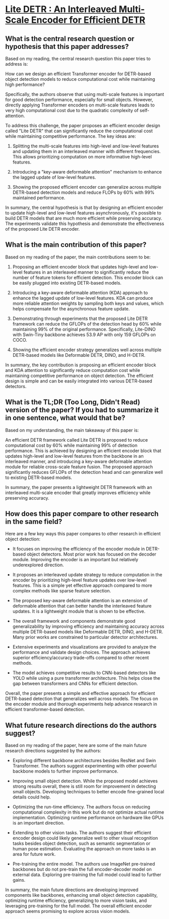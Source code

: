 # [Lite DETR : An Interleaved Multi-Scale Encoder for Efficient DETR](https://arxiv.org/abs/2303.07335)

## What is the central research question or hypothesis that this paper addresses?

 Based on my reading, the central research question this paper tries to address is: 

How can we design an efficient Transformer encoder for DETR-based object detection models to reduce computational cost while maintaining high performance?

Specifically, the authors observe that using multi-scale features is important for good detection performance, especially for small objects. However, directly applying Transformer encoders on multi-scale features leads to very high computational cost due to the quadratic complexity of self-attention. 

To address this challenge, the paper proposes an efficient encoder design called "Lite DETR" that can significantly reduce the computational cost while maintaining competitive performance. The key ideas are:

1) Splitting the multi-scale features into high-level and low-level features and updating them in an interleaved manner with different frequencies. This allows prioritizing computation on more informative high-level features.

2) Introducing a "key-aware deformable attention" mechanism to enhance the lagged update of low-level features.

3) Showing the proposed efficient encoder can generalize across multiple DETR-based detection models and reduce FLOPs by 60% with 99% maintained performance.

In summary, the central hypothesis is that by designing an efficient encoder to update high-level and low-level features asynchronously, it's possible to build DETR models that are much more efficient while preserving accuracy. The experiments validate this hypothesis and demonstrate the effectiveness of the proposed Lite DETR encoder.


## What is the main contribution of this paper?

 Based on my reading of the paper, the main contributions seem to be:

1. Proposing an efficient encoder block that updates high-level and low-level features in an interleaved manner to significantly reduce the number of feature tokens for efficient detection. This encoder block can be easily plugged into existing DETR-based models.

2. Introducing a key-aware deformable attention (KDA) approach to enhance the lagged update of low-level features. KDA can produce more reliable attention weights by sampling both keys and values, which helps compensate for the asynchronous feature update. 

3. Demonstrating through experiments that the proposed Lite DETR framework can reduce the GFLOPs of the detection head by 60% while maintaining 99% of the original performance. Specifically, Lite-DINO with Swin-Tiny backbone achieves 53.9 AP with only 159 GFLOPs on COCO.

4. Showing the efficient encoder strategy generalizes well across multiple DETR-based models like Deformable DETR, DINO, and H-DETR.

In summary, the key contribution is proposing an efficient encoder block and KDA attention to significantly reduce computation cost while maintaining competitive performance on object detection. The efficient design is simple and can be easily integrated into various DETR-based detectors.


## What is the TL;DR (Too Long, Didn't Read) version of the paper? If you had to summarize it in one sentence, what would that be?

 Based on my understanding, the main takeaway of this paper is:

An efficient DETR framework called Lite DETR is proposed to reduce computational cost by 60% while maintaining 99% of detection performance. This is achieved by designing an efficient encoder block that updates high-level and low-level features from the backbone in an interleaved manner, and introducing a key-aware deformable attention module for reliable cross-scale feature fusion. The proposed approach significantly reduces GFLOPs of the detection head and can generalize well to existing DETR-based models.

In summary, the paper presents a lightweight DETR framework with an interleaved multi-scale encoder that greatly improves efficiency while preserving accuracy.


## How does this paper compare to other research in the same field?

 Here are a few key ways this paper compares to other research in efficient object detection:

- It focuses on improving the efficiency of the encoder module in DETR-based object detectors. Most prior work has focused on the decoder module. Improving the encoder is an important but relatively underexplored direction.

- It proposes an interleaved update strategy to reduce computation in the encoder by prioritizing high-level feature updates over low-level features. This is a simple yet effective approach compared to more complex methods like sparse feature selection. 

- The proposed key-aware deformable attention is an extension of deformable attention that can better handle the interleaved feature updates. It is a lightweight module that is shown to be effective.

- The overall framework and components demonstrate good generalizability by improving efficiency and maintaining accuracy across multiple DETR-based models like Deformable DETR, DINO, and H-DETR. Many prior works are constrained to particular detector architectures.

- Extensive experiments and visualizations are provided to analyze the performance and validate design choices. The approach achieves superior efficiency/accuracy trade-offs compared to other recent methods.

- The model achieves competitive results to CNN-based detectors like YOLO while using a pure transformer architecture. This helps close the gap between transformers and CNNs for efficient detection.

Overall, the paper presents a simple and effective approach for efficient DETR-based detection that generalizes well across models. The focus on the encoder module and thorough experiments help advance research in efficient transformer-based detection.


## What future research directions do the authors suggest?

 Based on my reading of the paper, here are some of the main future research directions suggested by the authors:

- Exploring different backbone architectures besides ResNet and Swin Transformer. The authors suggest experimenting with other powerful backbone models to further improve performance.

- Improving small object detection. While the proposed model achieves strong results overall, there is still room for improvement in detecting small objects. Developing techniques to better encode fine-grained local details could help.

- Optimizing the run-time efficiency. The authors focus on reducing computational complexity in this work but do not optimize actual runtime implementation. Optimizing runtime performance on hardware like GPUs is an important direction. 

- Extending to other vision tasks. The authors suggest their efficient encoder design could likely generalize well to other visual recognition tasks besides object detection, such as semantic segmentation or human pose estimation. Evaluating the approach on more tasks is an area for future work.

- Pre-training the entire model. The authors use ImageNet pre-trained backbones but do not pre-train the full encoder-decoder model on external data. Exploring pre-training the full model could lead to further gains.

In summary, the main future directions are developing improved components like backbones, enhancing small object detection capability, optimizing runtime efficiency, generalizing to more vision tasks, and leveraging pre-training for the full model. The overall efficient encoder approach seems promising to explore across vision models.
